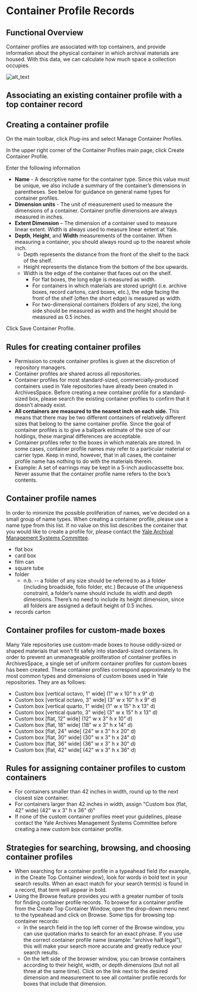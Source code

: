 # Container Profile Records

## Functional Overview

Container profiles are associated with top containers, and provide information about the physical container in which archival materials are housed. With this data, we can calculate how much space a collection occupies.

![alt_text](images/image1.png "image_tooltip")

## Associating an existing container profile with a top container record

## Creating a container profile

On the main toolbar, click Plug-ins and select Manage Container Profiles.

In the upper right corner of the Container Profiles main page, click Create Container Profile.

Enter the following information 

* **Name** - A descriptive name for the container type. Since this value must be unique, we also include a summary of the container’s dimensions in parentheses. See below for guidance on general name types for container profiles.
* **Dimension units** - The unit of measurement used to measure the dimensions of a container. Container profile dimensions are always measured in inches.  
* **Extent Dimension** – The dimension of a container used to measure linear extent. Width is always used to measure linear extent at Yale. 
* **Depth**, **Height**, and **Width** measurements of the container. When measuring a container, you should always round up to the nearest whole inch.
    * Depth represents the distance from the front of the shelf to the back of the shelf.
    * Height represents the distance from the bottom of the box upwards.
    * Width is the edge of the container that faces out on the shelf.
        * For flat boxes, the long edge is measured as width. 
        * For containers in which materials are stored upright (i.e. archive boxes, record cartons, card boxes, etc.), the edge facing the front of the shelf (often the short edge) is measured as width.
        * For two-dimensional containers (folders of any size), the long side should be measured as width and the height should be measured as 0.5 inches.

Click Save Container Profile.

## Rules for creating container profiles

* Permission to create container profiles is given at the discretion of repository managers.
* Container profiles are shared across all repositories. 
* Container profiles for most standard-sized, commercially-produced containers used in Yale repositories have already been created in ArchivesSpace. Before creating a new container profile for a standard-sized box, please search the existing container profiles to confirm that it doesn’t already exist.
* **All containers are measured to the nearest inch on each side.** This means that there may be two different containers of relatively different sizes that belong to the same container profile. Since the goal of container profiles is to give a ballpark estimate of the size of our holdings, these marginal differences are acceptable.
* Container profiles refer to the boxes in which materials are stored. In some cases, container profile names may refer to a particular material or carrier type. Keep in mind, however, that in all cases, the container profile name has nothing to do with the materials therein. 
* Example: A set of earrings may be kept in a 5-inch audiocassette box. Never assume that the container profile name refers to the box’s contents.

## Container profile names

In order to minimize the possible proliferation of names, we've decided on a small group of name types. When creating a container profile, please use a name type from this list. If no value on this list describes the container that you would like to create a profile for, please contact the [Yale Archival Management Systems Committee](http://guides.library.yale.edu/archivesspace/members). 

* flat box
* card box
* film can
* square tube
* folder
    * n.b. -- a folder of any size should be referred to as a folder (including broadside, folio folder, etc.) Because of the uniqueness constraint, a folder’s name should include its width and depth dimensions. There’s no need to include its height dimension, since all folders are assigned a default height of 0.5 inches.
* records carton

## Container profiles for custom-made boxes

Many Yale repositories use custom-made boxes to house oddly-sized or shaped materials that won’t fit safely into standard-sized containers. In order to prevent an unmanageable proliferation of container profiles in ArchivesSpace, a single set of uniform container profiles for custom boxes has been created. These container profiles correspond approximately to the most common types and dimensions of custom boxes used in Yale repositories. They are as follows:

* Custom box [vertical octavo, 1" wide] (1" w x 10" h x 9" d) 
* Custom box [vertical octavo, 3" wide] (3" w x 10" h x 9" d)
* Custom box [vertical quarto, 1" wide] (1" w x 15" h x 13" d)
* Custom box [vertical quarto, 3" wide] (3" w x 15" h x 13" d)
* Custom box [flat, 12" wide] (12" w x 3" h x 10" d)
* Custom box [flat, 18" wide] (18" w x 3" h x 14" d)
* Custom box [flat, 24" wide] (24" w x 3" h x 20" d)
* Custom box [flat, 30" wide] (30" w x 3" h x 24" d)
* Custom box [flat, 36" wide] (36" w x 3" h x 30" d)
* Custom box [flat, 42" wide] (42" w x 3" h x 36" d)

## Rules for assigning container profiles to custom containers

* For containers smaller than 42 inches in width, round up to the next closest size container.
* For containers larger than 42 inches in width, assign "Custom box (flat, 42" wide) (42" w x 3" h x 36" d)"
* If none of the custom container profiles meet your guidelines, please contact the Yale Archives Management Systems Committee before creating a new custom box container profile.

## Strategies for searching, browsing, and choosing container profiles

* When searching for a container profile in a typeahead field (for example, in the Create Top Container window), look for words in bold text in your search results. When an exact match for your search term(s) is found in a record, that term will appear in bold.
* Using the Browse feature provides you with a greater number of tools for finding container profile records. To browse for a container profile from the Create Top Container Window, open the drop-down menu next to the typeahead and click on Browse. Some tips for browsing top container records:
    * In the search field in the top left corner of the Browse window, you can use quotation marks to search for an exact phrase. If you use the correct container profile name (example: “archive half legal”), this will make your search more accurate and greatly reduce your search results.
    * On the left side of the browser window, you can browse containers according to their height, width, or depth dimensions (but not all three at the same time). Click on the link next to the desired dimension and measurement to see all container profile records for boxes that include that dimension.